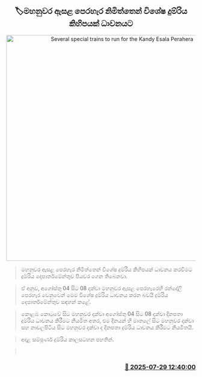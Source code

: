 <p align='center'><b><h2 align='center' title='Several special trains to run for the Kandy Esala Perahera'>🏷මහනුවර ඇසළ පෙරහැර නිමිත්තෙන් විශේෂ දුම්රිය කිහිපයක් ධාවනයට</h2></b></p>
<p align='center'><img src='https://helakuru.sgp1.cdn.digitaloceanspaces.com/esana/images/lib/trainjaffna.jpg' width='600' alt='Several special trains to run for the Kandy Esala Perahera'></p>

> මහනුවර ඇසළ පෙරහැර නිමිත්තෙන් විශේෂ දුම්රිය කිහිපයක් ධාවනය කරවීමට දුම්රිය දෙපාර්තමේන්තුව පියවර ගෙන තිබෙනවා.

> ඒ අනුව, අගෝස්තු 04 සිට 08 දක්වා මහනුවර ඇසළ පෙරහැරෙහි රන්දෝලි පෙරහැර වෙනුවෙන් මෙම විශේෂ දුම්රිය ධාවනය කරන බවයි දුම්රිය දෙපාර්තමේන්තුව සඳහන් කළේ.

> කොළඹ කොටුවේ සිට මහනුවර දක්වා අගෝස්තු 04 සිට 08 දක්වා දිනපතා දුම්රිය ධාවනය කිරීමට නියමිත අතර, එම දිනයන් හි මාතලේ සිට මහනුවර දක්වා සහ නාවලපිටිය සිට මහනුවර දක්වා ද දිනපතා දුම්රිය ධාවනය කිරීමට නියමිතයි.

> අදාළ සම්පූර්ණ දුම්රිය කාලසටහන පහතින්.

>  



<h3 align='right'><a href='https://www.helakuru.lk/esana/p/112250/'>📅 2025-07-29 12:40:00</a></h3>
